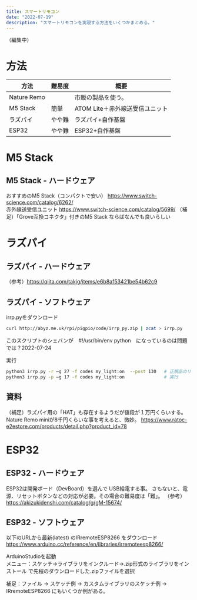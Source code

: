 ```yaml
---
title: スマートリモコン
date: "2022-07-19"
description: "スマートリモコンを実現する方法をいくつかまとめる。"
---
```

（編集中）

# 方法
| 方法 | 難易度 | 概要 |
| ---- | ---- | ---- |
| Nature Remo |  | 市販の製品を使う。 |
| M5 Stack  | 簡単 | ATOM Lite＋赤外線送受信ユニット |
| ラズパイ  | やや難 | ラズパイ+自作基盤 |
| ESP32 | やや難 | ESP32+自作基盤 |


# M5 Stack
## M5 Stack - ハードウェア
おすすめのM5 Stack（コンパクトで安い）
https://www.switch-science.com/catalog/6262/
<br/>
赤外線送受信ユニット
https://www.switch-science.com/catalog/5699/
（補足）「Grove互換コネクタ」付きのM5 Stack ならばなんでも良いらしい


# ラズパイ
## ラズパイ - ハードウェア

（参考）https://qiita.com/takjg/items/e6b8af53421be54b62c9

## ラズパイ - ソフトウェア

irrp.pyをダウンロード
```bash
curl http://abyz.me.uk/rpi/pigpio/code/irrp_py.zip | zcat > irrp.py
```
このスクリプトのシェバンが　#!/usr/bin/env python　になっているのは問題では？2022-07-24

実行
```bash
python3 irrp.py -r –g 27 -f codes my_light:on  --post 130	# 正規品のリモコン信号を学習	--post は省略可能
python3 irrp.py -p –g 17 -f codes my_light:on		        # 実行
```

## 資料

（補足）ラズパイ用の「HAT」も存在するようだが値段が１万円くらいする。
Nature Remo miniが8千円くらいな事を考えると、微妙。
https://www.ratoc-e2estore.com/products/detail.php?product_id=78


# ESP32
## ESP32 - ハードウェア
ESP32は開発ボード（DevBoard）を選んで USB給電する事。
さもないと、電源、リセットボタンなどの対応が必要。その場合の難易度は「難」。
（参考）https://akizukidenshi.com/catalog/g/gM-15674/

## ESP32 - ソフトウェア

以下のURLから最新(latest) のIRremoteESP8266 をダウンロード
https://www.arduino.cc/reference/en/libraries/irremoteesp8266/

ArduinoStudioを起動<br/>
メニュー：スケッチ→ライブラリをインクルード→.zip形式のライブラリをインストール で先程のダウンロードした.zipファイルを選択

補足：ファイル → スケッチ例 → カスタムライブラリのスケッチ例 → IRremoteESP8266 にもいくつか例がある。
